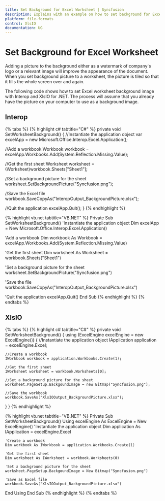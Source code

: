 ```yaml
---
title: Set Background for Excel Worksheet | Syncfusion
description: Explains with an example on how to set background for Excel Worksheet with a single image to be tiled to fill the whole screen using Interop and XlsIO.
platform: file-formats
control: XlsIO
documentation: UG
---
```


# Set Background for Excel Worksheet

Adding a picture to the background either as a watermark of company's logo or a relevant image will improve the appearance of the document. When you set background picture to a worksheet, the picture is tiled so that it fills the whole screen over and again.

The following code shows how to set Excel worksheet background image with Interop and XlsIO for .NET. The process will assume that you already have the picture on your computer to use as a background image.

## Interop

{% tabs %}
{% highlight c# tabtitle="C#" %}
private void SetWorksheetBackground()
{
  //Instantiate the application object
  var excelApp = new Microsoft.Office.Interop.Excel.Application();

  //Add a workbook
  Workbook workbook = excelApp.Workbooks.Add(System.Reflection.Missing.Value);

  //Get the first sheet
  Worksheet worksheet = (Worksheet)workbook.Sheets["Sheet1"];

  //Set a background picture for the sheet
  worksheet.SetBackgroundPicture("Syncfusion.png");

  //Save the Excel file
  workbook.SaveCopyAs("InteropOutput_BackgroundPicture.xlsx");

  //Quit the application
  excelApp.Quit();
}
{% endhighlight %}

{% highlight vb.net tabtitle="VB.NET" %}
Private Sub SetWorksheetBackground()
  'Instantiate the application object
  Dim excelApp = New Microsoft.Office.Interop.Excel.Application()

  'Add a workbook
  Dim workbook As Workbook = excelApp.Workbooks.Add(System.Reflection.Missing.Value)

  'Get the first sheet
  Dim worksheet As Worksheet = workbook.Sheets("Sheet1")

  'Set a background picture for the sheet
  worksheet.SetBackgroundPicture("Syncfusion.png")

  'Save the file
  workbook.SaveCopyAs("InteropOutput_BackgroundPicture.xlsx")

  'Quit the application
  excelApp.Quit()
End Sub
{% endhighlight %}
{% endtabs %}

## XlsIO

{% tabs %}
{% highlight c# tabtitle="C#" %}
private void SetWorksheetBackground()
{
  using (ExcelEngine excelEngine = new ExcelEngine())
  {
    //Instantiate the application object
    IApplication application = excelEngine.Excel;

    //Create a workbook
    IWorkbook workbook = application.Workbooks.Create(1);

    //Get the first sheet
    IWorksheet worksheet = workbook.Worksheets[0];

    //Set a background picture for the sheet
    worksheet.PageSetup.BackgoundImage = new Bitmap("Syncfusion.png");

    //Save the workbook
    workbook.SaveAs("XlsIOOutput_BackgroundPicture.xlsx");
  }
}
{% endhighlight %}

{% highlight vb.net tabtitle="VB.NET" %}
Private Sub SetWorksheetBackground()
  Using excelEngine As ExcelEngine = New ExcelEngine()
    'Instantiate the application object
    Dim application As IApplication = excelEngine.Excel

    'Create a workbook
    Dim workbook As IWorkbook = application.Workbooks.Create(1)

    'Get the first sheet
    Dim worksheet As IWorksheet = workbook.Worksheets(0)

    'Set a background picture for the sheet
    worksheet.PageSetup.BackgoundImage = New Bitmap("Syncfusion.png")

    'Save as Excel file
    workbook.SaveAs("XlsIOOutput_BackgroundPicture.xlsx")
  End Using
End Sub
{% endhighlight %}
{% endtabs %}
